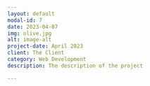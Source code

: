 ```yaml
---
layout: default
modal-id: 7
date: 2023-04-07
img: olive.jpg
alt: image-alt
project-date: April 2023
client: The Client
category: Web Development
description: The description of the project

---
```

